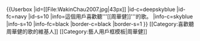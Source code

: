 {{Userbox
  |id=[[File:WakinChau2007.jpg|43px]]
  |id-c=deepskyblue
  |id-fc=navy
  |id-s=10
  |info=這個用戶喜歡聽'''[[周華健]]'''的歌。
  |info-c=skyblue
  |info-s=10
  |info-fc=black
  |border-c=black
  |border-s=1
}}
<includeonly>[[Category:喜歡聽周華健的歌的維基人]]</includeonly>
<noinclude>[[Category:藝人用戶框模板‎|周華健]]</noinclude>